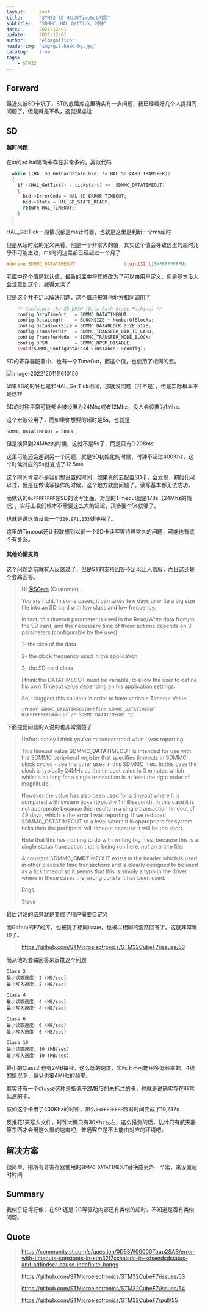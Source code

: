 ```yaml
---
layout:     post
title:      "STM32 SD HAL库TimeOut问题"
subtitle:   "SDMMC、HAL_GetTick、时钟"
date:       2022-12-01
update:     2022-12-01
author:     "elmagnifico"
header-img: "img/git-head-bg.jpg"
catalog:    true
tags:
    - STM32
---
```


## Forward

最近又被SD卡坑了，ST的底层库这里确实有一点问题，我已经看好几个人提相同问题了，但是就是不改，这就很尴尬



## SD



#### 超时问题

在st的sd hal驱动中存在非常多的，类似代码

```c
  while ((HAL_SD_GetCardState(hsd) != HAL_SD_CARD_TRANSFER))
  {
    if ((HAL_GetTick() - tickstart) >=  SDMMC_DATATIMEOUT)
    {
      hsd->ErrorCode = HAL_SD_ERROR_TIMEOUT;
      hsd->State = HAL_SD_STATE_READY;
      return HAL_TIMEOUT;
    }
  }
```

HAL_GetTick一般情况都是ms计时器，也就是这里是判断一个ms超时



但是从超时宏的定义来看，他是一个非常大的值，其实这个值会导致这里的超时几乎不可能生效，ms时间这里都已经超过一个月了

```c
#define SDMMC_DATATIMEOUT                  ((uint32_t)0xFFFFFFFFU)
```

老库中这个值是默认值，最新的库中将其修改为了可以由用户定义，但是基本没人会注意到这个，藏得太深了



但是这个并不足以解决问题，这个值还被其他地方相同调用了

```c
    /* Configure the SD DPSM (Data Path State Machine) */
    config.DataTimeOut   = SDMMC_DATATIMEOUT;
    config.DataLength    = BLOCKSIZE * NumberOfBlocks;
    config.DataBlockSize = SDMMC_DATABLOCK_SIZE_512B;
    config.TransferDir   = SDMMC_TRANSFER_DIR_TO_CARD;
    config.TransferMode  = SDMMC_TRANSFER_MODE_BLOCK;
    config.DPSM          = SDMMC_DPSM_DISABLE;
    (void)SDMMC_ConfigData(hsd->Instance, &config);
```

SD的寄存器配置中，也有一个TimeOut，而这个值，也使用了相同的宏。

![image-20221201111610156](http://img.elmagnifico.tech:9514/static/upload/elmagnifico/202212011116341.png)

如果SD的时钟也是和HAL_GetTick相同，那就没问题（并不是），但是实际根本不是这样

SD的时钟平常可能都会被设置为24Mhz或者12Mhz，没人会设置为1Mhz。

这个宏被公用了，而如果你想要的超时是5s，也就是

```
SDMMC_DATATIMEOUT = 5000U;
```

但是换算到24Mhz的时候，这就不是5s了，而是只有0.208ms

这里可能还会遇到另一个问题，就是SD初始化的时候，时钟不超过400Khz，这个时候对应的5s就变成了12.5ms

这个时间肯定不是我们想设置的时间，如果真的去配置SD卡，会发现，初始化可以过，但是在做读写操作的时候，这个地方就出问题了。读写基本都无法成功。



而默认的`0xFFFFFFFF`在SD的读写里面，对应的Timeout就是178s（24Mhz的情况），实际上我们根本不需要这么大的延迟，顶多要个5s就够了。

也就是说这值设置一个`119,971,153`就够用了。



这里的Timeout还让我联想到以前一个SD卡读写等待异常久的问题，可能也有这个有关系。



#### 其他论据支持

这个问题之前就有人反馈过了，但是ST的支持回答不足以让人信服，而且这还是个套路回答。

> Hi [@SGars](https://community.st.com/s/profile/0050X000007RVqhQAG) (Customer) ,
>
>  
>
> You are right. In some cases, it can takes few days to write a big size file into an SD card with low class and low frequency.
>
>  
>
> In fact, this timeout parameter is used in the Read/Write data from/to the SD card, and the necessary time of these actions depends on 3 parameters (configurable by the user):
>
> 1- the size of the data
>
> 2- the clock frequency used in the application
>
> 3- the SD card class
>
>  
>
> I think the DATATIMEOUT must be variable, to allow the user to define his own Timeout value depending on his application settings.
>
> So, I suggest this solution in order to have variable Timeout Value:
>
> ```
> ifndef SDMMC_DATATIMEOUT#define SDMMC_DATATIMEOUT      0xFFFFFFFFU#endif /* SDMMC_DATATIMEOUT */
> ```

下面提出问题的人说的也非常清楚了

> Unfortunatley I think you've misunderstood what I was reporting.
>
>  
>
> This timeout value SDMMC_**DATA**TIMEOUT is intended for use with the SDMMC peripheral register that specifies timeouts in SDMMC clock cycles - see the other uses in this SDMMC files. In this case the clock is typically 24MHz so the timeout value is 3 minutes which whilst a bit long for a single transaction is at least the right order of magnitude.
>
>  
>
> However the value has also been used for a timeout where it is compared with system ticks (typically 1 millisecond). In this case it is not approprate because this results in a single transaction timeout of 49 days, which is the error I was reporting. If we reduced SDMMC_DATATIMEOUT to a level where it is appropriate for system ticks then the perhiperal will timeout because it will be too short.
>
>  
>
> Note that this has nothing to do with writing big files, because this is a single status transaction that is being run here, *not* an entire file.
>
>  
>
> A constant SDMMC_**CMD**TIMEOUT exists in the header which is used in other places to time transactions and is clearly designed to be used as a tick timeout so it seems that this is simply a typo in the driver where in these cases the wrong constant has been used.
>
>  
>
> Regs,
>
>  
>
> Steve

最后讨论的结果就是变成了用户需要自定义

而Github的F7的库，也被提了相同issue，也被以相同的套路回答了。这就非常难顶了。

> https://github.com/STMicroelectronics/STM32CubeF7/issues/53

而从他的套路回答来反推这个问题

```
Class 2 
最小读取速度: 2 (MB/sec)
最小写入速度: 2 (MB/sec)

Class 4
最小读取速度: 4 (MB/sec)
最小写入速度: 4 (MB/sec)

Class 6
最小读取速度: 6 (MB/sec)
最小写入速度: 6 (MB/sec)

Class 10
最小读取速度: 10 (MB/sec)
最小写入速度: 10 (MB/sec)
```

最小的Class2 也有2MB每秒，这么低的速度，实际上不可能用多低频率的，4线的情况下，最少也要4MHz的频率。

其实还有一个`Class0`这种是指低于2MB/S的未标注的卡，也就是说确实存在非常低速的卡。

假如这个卡用了400Khz的时钟，那么`0xFFFFFFFF`超时时间变成了10,737s

反推花1天写入文件，时钟大概只有30Khz左右，这么推测的话，估计只有航天器等东西才会用这么慢的速度吧，普通客户是不太能由对应的环境吧。



## 解决方案

很简单，把所有非寄存器使用的`SDMMC_DATATIMEOUT`替换成另外一个宏，来设置超时时间



## Summary

我似乎记得好像，在SPI还是I2C等驱动内部还有类似的超时，不知道是否有类似问题。



## Quote

> https://community.st.com/s/question/0D53W00000Toup2SAB/error-with-timeouts-constants-in-stm32f7xxhalsdc-in-sdsendsdstatus-and-sdfindscr-cause-indefinite-hangs
>
> https://github.com/STMicroelectronics/STM32CubeF7/issues/53
>
> https://github.com/STMicroelectronics/STM32CubeF7/issues/54
>
> https://github.com/STMicroelectronics/STM32CubeF7/pull/55
